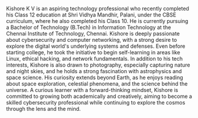 Kishore K V is an aspiring technology professional who recently completed his Class 12 education at Shri Vidhya Mandhir, Palani, under the CBSE curriculum, where he also completed his Class 10. 
He is currently pursuing a Bachelor of Technology (B.Tech) in Information Technology at the Chennai Institute of Technology, Chennai.
Kishore is deeply passionate about cybersecurity and computer networking, with a strong desire to explore the digital world's underlying systems and defenses. 
Even before starting college, he took the initiative to begin self-learning in areas like Linux, ethical hacking, and network fundamentals.
In addition to his tech interests, Kishore is also drawn to photography, especially capturing nature and night skies, and he holds a strong fascination with astrophysics and space science. 
His curiosity extends beyond Earth, as he enjoys reading about space exploration, celestial phenomena, and the science behind the universe.
A curious learner with a forward-thinking mindset, Kishore is committed to growing both academically and creatively, aiming to become a skilled cybersecurity professional while continuing to explore the cosmos through the lens and the mind.
